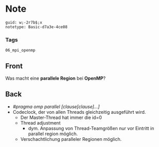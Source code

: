 # Note
```
guid: w;-2r7b$;x
notetype: Basic-d7a3e-4ce08
```

### Tags
```
06_mpi_openmp
```

## Front
Was macht eine <b>parallele Region</b> bei <b>OpenMP</b>?

## Back
<div>
<div><ul>
<li><em>#pragma omp parallel [clause[clause]…]</em></li>
<li>Codeclock, der von allen Threads gleichzeitig ausgeführt wird.
<ul>
<li>Der Master-Thread hat immer die id=0</li>
<li>Thread adjustment
<ul>
<li>dym. Anpassung von Thread-Teamgrößen nur vor Eintritt in parallel region möglich.</li>
</ul>
</li>
<li>Verschachtlichung paralleler Regionen möglich.</li>
</ul>
</li>
</ul>
</div></div>
